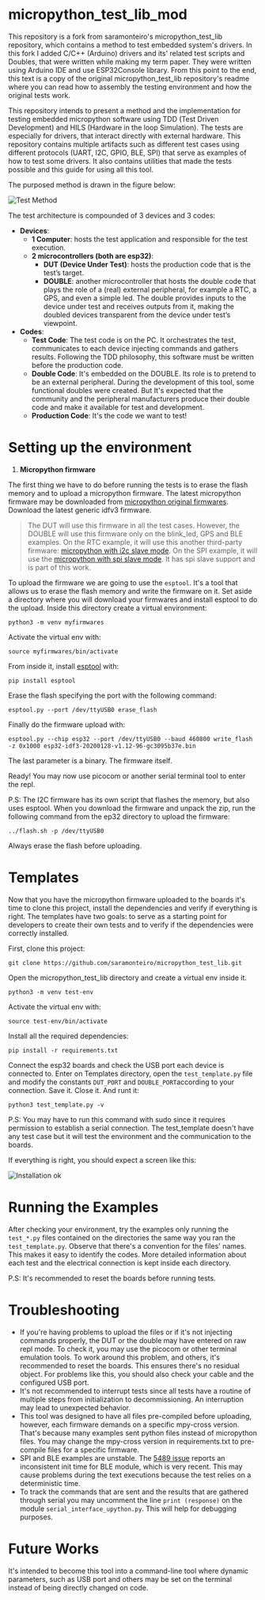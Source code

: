 # micropython_test_lib_mod

This repository is a fork from saramonteiro's micropython_test_lib repository, which contains a method to test embedded system's drivers. In this fork I added C/C++ (Arduino) drivers and its' related test scripts and Doubles, that were written while making my term paper. They were written using Arduino IDE and use ESP32Console library.
From this point to the end, this text is a copy of the original micropython_test_lib repository's readme where you can read how to assembly the testing environment and how the original tests work.

This repository intends to present a method and the implementation for testing embedded micropython software using TDD (Test Driven Development) and HILS (Hardware in the loop Simulation). The tests are especially for drivers, that interact directly with external hardware. This repository contains multiple artifacts such as different test cases using different protocols (UART, I2C, GPIO, BLE, SPI) that serve as examples of how to test some drivers. It also contains utilities that made the tests possible and this guide for using all this tool.

The purposed method is drawn in the figure below:

![Test Method](https://github.com/saramonteiro/micropython_test_lib/blob/master/images/method.png)

The test architecture is compounded of 3 devices and
3 codes: 
* **Devices**:
  * **1 Computer**: hosts the test application and responsible for the test execution.
  * **2 microcontrollers (both are esp32)**: 
    * **DUT (Device Under Test)**: hosts the production code that is the test’s target.
    * **DOUBLE**: another microcontroller that hosts the double code that plays the role of a (real) external peripheral, for example a RTC, a GPS, and even a simple led. The double provides inputs to the device under test and receives outputs from it, making the doubled devices transparent from the device under test’s viewpoint.
* **Codes**:
  *  **Test Code**: The test code is on the PC. It orchestrates the test, communicates to each device injecting commands and gathers results. Following the TDD philosophy, this software must be written before the production code. 
  *  **Double Code**: It's embedded on the DOUBLE. Its role is to pretend to be an external peripheral. During the development of this tool, some functional doubles were created. But It's expected that the community and the peripheral manufacturers produce their double code and make it available for test and development. 
  *  **Production Code**: It's the code we want to test!
  
# Setting up the environment

1. **Micropython firmware**
  
  The first thing we have to do before running the tests is to erase the flash memory and to upload a micropython firmware. The latest micropython firmware may be downloaded from [micropython original firmwares](http://micropython.org/download#esp32). Download the latest generic idfv3 firmware.
> The DUT will use this firmware in all the test cases. However, the DOUBLE will use this firmware only on the blink_led, GPS and BLE examples. On the RTC example, it will use this another third-party firmware: [micropython with i2c slave mode](https://github.com/loboris/MicroPython_ESP32_psRAM_LoBo/wiki/firmwares). On the SPI example, it will use the [micropython with spi slave mode](https://github.com/saramonteiro/micropython_test_lib/tree/master/SPI/pre-built-firmware). It has spi slave support and is part of this work.

To upload the firmware we are going to use the `esptool`. It's a tool that allows us to erase the flash memory and write the firmware on it. Set aside a directory where you will download your firmwares and install esptool to do the upload.
Inside this directory create a virtual environment:
``` 
python3 -m venv myfirmwares
``` 
Activate the virtual env with:
``` 
source myfirmwares/bin/activate
``` 
From inside it, install [esptool](https://pypi.org/project/esptool/) with:
``` 
pip install esptool 
``` 
Erase the flash specifying the port with the following command:
``` 
esptool.py --port /dev/ttyUSB0 erase_flash
```
Finally do the firmware upload with:
``` 
esptool.py --chip esp32 --port /dev/ttyUSB0 --baud 460800 write_flash -z 0x1000 esp32-idf3-20200128-v1.12-96-gc3095b37e.bin
```
The last parameter is a binary. The firmware itself.

Ready! You may now use picocom or another serial terminal tool to enter the repl.

P.S: The I2C firmware has its own script that flashes the memory, but also uses esptool. When you download the firmware and unpack the zip, run the following command from the ep32 directory to upload the firmware: 
``` 
../flash.sh -p /dev/ttyUSB0
``` 
Always erase the flash before uploading.

# Templates

Now that you have the micropython firmware uploaded to the boards it's time to clone this project, install the dependencies and verify if everything is right. The templates have two goals: to serve as a starting point for developers to create their own tests and to verify if the dependencies were correctly installed.

First, clone this project:
``` 
git clone https://github.com/saramonteiro/micropython_test_lib.git
``` 
Open the micropython_test_lib directory and create a virtual env inside it.
``` 
python3 -m venv test-env
``` 
Activate the virtual env with:
``` 
source test-env/bin/activate
``` 
Install all the required dependencies:
``` 
pip install -r requirements.txt
``` 
Connect the esp32 boards and check the USB port each device is connected to. Enter on Templates directory, open the `test_template.py` file and modify the constants `DUT_PORT` and `DOUBLE_PORT`according to your connection. Save it. Close it. And runt it:
``` 
python3 test_template.py -v
``` 
P.S: You may have to run this command with sudo since it requires permission to establish a serial connection. 
The test_template doesn't have any test case but it will test the environment and the communication to the boards.

If everything is right, you should expect a screen like this:

![Installation ok](https://github.com/saramonteiro/micropython_test_lib/blob/master/images/ambiente_ok.png)

# Running the Examples

After checking your environment, try the examples only running the `test_*.py` files contained on the directories the same way you ran the `test_template.py`. Observe that there's a convention for the files' names. This makes it easy to identify the codes.
More detailed information about each test and the electrical connection is kept inside each directory. 

P.S: It's recommended to reset the boards before running tests.

# Troubleshooting

* If you're having problems to upload the files or if it's not injecting commands properly, the DUT or the double may have entered on raw repl mode. To check it, you may use the picocom or other terminal emulation tools. To work around this problem, and others, it's recommended to reset the boards.  This ensures there's no residual object. For problems like this, you should also check your cable and the configured USB port.  
* It's not recommended to interrupt tests since all tests have a routine of multiple steps from initialization to decommissioning. An interruption may lead to unexpected behavior. 
* This tool was designed to have all files pre-compiled before uploading, however, each firmware demands on a specific mpy-cross version. That's because many examples sent python files instead of micropython files. You may change the mpy-cross version in requirements.txt to pre-compile files for a specific firmware.
* SPI and BLE examples are unstable. The [5489 issue](https://github.com/micropython/micropython/issues/5489) reports an inconsistent init time for BLE module, which is very recent. This may cause problems during the text executions because the test relies on a deterministic time.   
* To track the commands that are sent and the results that are gathered through serial you may uncomment the line ```print (response)``` on the module ```serial_interface_upython.py```. This will help for debugging purposes.

# Future Works

It's intended to become this tool into a command-line tool where dynamic parameters, such as USB port and others may be set on the terminal instead of being directly changed on code.  
